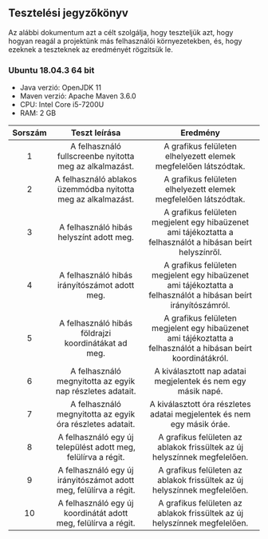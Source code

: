 
## Tesztelési jegyzőkönyv

Az alábbi dokumentum azt a célt szolgálja, hogy teszteljük azt, hogy hogyan reagál a projektünk más felhasználói környezetekben, és, hogy ezeknek a teszteknek az eredményét rögzitsük le.

### Ubuntu 18.04.3 64 bit

-   Java verzió: OpenJDK 11
-   Maven verzió: Apache Maven 3.6.0
-   CPU: Intel Core i5-7200U
-   RAM: 2 GB

| Sorszám | Teszt leírása | Eredmény |
|:-------------:|:-------------:|:-------------:|
|1|A felhasználó fullscreenbe nyitotta meg az alkalmazást. | A grafikus felületen elhelyezett elemek megfelelően látszódtak. |
|2|A felhasználó ablakos üzemmódba nyitotta meg az alkalmazást. | A grafikus felületen elhelyezett elemek megfelelően látszódtak. |
|3|A felhasználó hibás helyszínt adott meg. | A grafikus felületen megjelent egy hibaüzenet ami tájékoztatta a felhasználót a hibásan beírt helyszínről. |
|4|A felhasználó hibás irányítószámot adott meg.| A grafikus felületen megjelent egy hibaüzenet ami tájékoztatta a felhasználót a hibásan beírt irányítószámról. |
|5|A felhasználó hibás földrajzi koordinátákat ad meg. | A grafikus felületen megjelent egy hibaüzenet ami tájékoztatta a felhasználót a hibásan beírt koordinátákról.|
|6| A felhasználó megnyitotta az egyik nap részletes adatait.| A kiválasztott nap adatai megjelentek és nem egy másik napé. |
|7| A felhasználó megnyitotta az egyik óra részletes adatait.| A kiválasztott óra részletes adatai megjelentek és nem egy másik óráe. |
|8 | A felhasználó egy új települést adott meg, felülírva a régit. | A grafikus felületen az ablakok frissültek az új helyszínnek megfelelően. |
|9| A felhasználó egy új irányitószámot adott meg, felülírva a régit.| A grafikus felületen az ablakok frissültek az új helyszínnek megfelelően. |
|10 | A felhasználó egy új koordinátát adott meg, felülírva a régit.| A grafikus felületen az ablakok frissültek az új helyszínnek megfelelően. |

